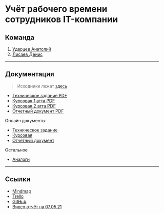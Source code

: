 # Учёт рабочего времени сотрудников IT-компании

## Команда

1. [Ударцев Анатолий](https://github.com/Anatoliy057)
2. [Лисаев Денис](https://github.com/denislisaev)

***

## Документация

> Исходники лежат [здесь](docs/)

- [Техническое задание PDF](docs/ТЗ.pdf)
- [Курсовая 1 атта PDF](docs/Курсовая.pdf)
- [Курсовая 2 атта PDF](docs/курсовая%20версия%203.pdf)
- [Отчетный документ PDF](docs/Отчетный%20документ.pdf)

Онлайн документы

- [Техническое задание](https://docs.google.com/document/d/1HYCeeLu7vdozekTmkXsDh87z4pugVQK9pAtquTNHVYQ/edit?usp=sharing)
- [Курсовая](https://docs.google.com/document/d/1ii1uCJg4B17JzETSvjEdbRSNKvuPe5GSECcUXM6Hu90/edit?usp=sharing)
- [Отчетный документ](https://docs.google.com/document/d/1tLEWxlwYEmBXgr6Ix6NVz4E3mAah9sko4qvXimmltOA/edit?usp=sharing)

Остальное

- [Аналоги](analogs.md)

***

## Ссылки

- [Mindmap](https://miro.com/app/board/o9J_lQieO2s=/)
- [Trello](https://trello.com/b/6gSedKQ7)
- [GitHub](https://github.com/PT-Control-of-remote-workers)
- [Видео отчёт на 07.05.21](https://www.youtube.com/watch?v=q9ErgnXuwV4)
